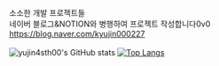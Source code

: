 소소한 개발 프로젝트들<br>
 네이버 블로그&NOTION와 병행하여 프로젝트 작성합니다0v0<br>
 https://blog.naver.com/kyujin000227
<br><br>
![yujin4sth00's GitHub stats](https://github-readme-stats.vercel.app/api?username=yujin4sth00&show_icons=true&theme=buefy)
[![Top Langs](https://github-readme-stats.vercel.app/api/top-langs/?username=yujin4sth00&layout=compact)](https://github.com/yujin4sth00/github-readme-stats)

